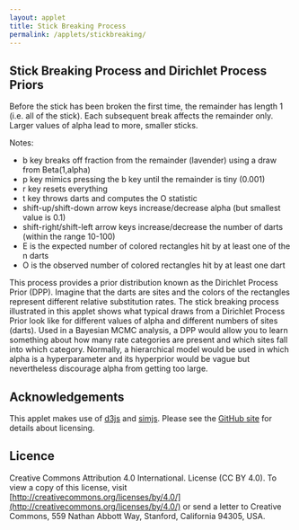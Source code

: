 ```yaml
---
layout: applet
title: Stick Breaking Process
permalink: /applets/stickbreaking/
---
```


## Stick Breaking Process and Dirichlet Process Priors

Before the stick has been broken the first time, the remainder has length 1 (i.e. all of the stick).
Each subsequent break affects the remainder only. Larger values of alpha lead to more, smaller sticks.

<div id="canvas"></div>
<script type="text/javascript">
    // Written by Paul O. Lewis 21-Mar-2020

    // width and height of svg
    var w = 600;
    var h = 220;
    var bm = 20;

    var alpha = 1.0;
    var alphamin = 0.1;
    
    var ndarts = 100;
    var ndartsmin = 10;
    var ndartsmax = 100;
    var dart_radius = 3;
    var num_occupied = 0;
    var somebad = false;
    
    var sticks = [];
    var darts = [];
    var Ek = [];
    var remainder = 1.0;
    var remainder_cutoff = 0.0001;
    
    var lot = new Random();
    
    var xscale = d3.scaleLinear()
        .domain([0,1])
        .range([0,w]);

    var yscale = d3.scaleLinear()
        .domain([0,1])
        .range([h-bm,0]);

    // Select DIV element already created (see above) to hold SVG
    var plot_div = d3.select("div#canvas");

    // Create SVG element
    var plot_svg = plot_div.append("svg")
        .attr("width", w)
        .attr("height", h);

    // Create rect outlining entire area of SVG
    plot_svg.append("rect")
        .attr("x", 0)
        .attr("y", 0)
        .attr("width", w)
        .attr("height", h-bm)
        .attr("fill", "lavender");
        
    // Create text showing current value of alpha
    plot_svg.append("text")
        .attr("id", "alpha")
        .attr("x", w/2)
        .attr("y", h - bm + 16)
        .attr("font-family", "Verdana")
        .attr("font-size", "16px")
        .style("text-anchor", "middle")
        .text("");     
        
    function precomputeExpectedNumberOccupiedTables() {
        // Compute expected number of occupied tables Ek
        Ek = [];
        var cum = 0.0;
        Ek.push(0.0);
        for (let i = 0; i < 10*ndartsmax; i++) {
            cum += alpha/(alpha + i);
            Ek.push(cum);
        }                
    }
    precomputeExpectedNumberOccupiedTables();
        
    function showStatus() {
        //console.log("alpha = " + alpha);
        if (somebad) {
            plot_svg.select("text#alpha")
                .text("alpha = " + alpha.toFixed(1) + " | n = " + ndarts + " | E = " + Ek[ndarts].toFixed(1) + " | O = NA (break more sticks)");            
        }
        else {
            plot_svg.select("text#alpha")
                .text("alpha = " + alpha.toFixed(1) + " | n = " + ndarts + " | E = " + Ek[ndarts].toFixed(1) + " | O = " + num_occupied);            
        }
    }       
    showStatus();
        
    function reset() {
        // Delete all existing sticks
        plot_svg.selectAll("rect.stick").remove();
        sticks = [];
        
        // Delete all existing darts
        plot_svg.selectAll("circle.dart").remove();
        darts = [];

        num_occupied = 0;
        somebad = false;
        remainder = 1.0;
        
        precomputeExpectedNumberOccupiedTables();
        showStatus();
    }
    
    function breakStick() {
        // Draw Beta(1,alpha) random variable
        let x = lot.gamma(1, 1);
        let y = lot.gamma(alpha, 1);
        let s = x/(x + y);
        let stickx = 1.0 - remainder; 
        let stickw = s*remainder;
        let r = Math.floor(lot.uniform(0,255));
        let g = Math.floor(lot.uniform(0,255));
        let b = Math.floor(lot.uniform(0,255));
        var stick = {"x":stickx, "width":stickw, "color":d3.color("rgba(" + r + ", " + g + ", " + b + ", 1)")};

        // console.log("~~~~~~~~~~~~~~~~~~~~~");
        // console.log("alpha     = " + alpha);
        // console.log("s         = " + s);
        // console.log("remainder = " + remainder);
        // console.log("stickx    = " + stickx);
        // console.log("stickw    = " + stickw);

        sticks.push(stick);
        plot_svg.selectAll("rect.stick")   
            .data(sticks)
            .enter()
            .append("rect")
            .attr("class", "stick")
            .attr("x", function(d) {return xscale(d.x);})
            .attr("y", 0)
            .attr("width", function(d) {return xscale(d.width);})
            .attr("height", h-bm)
            .attr("fill", function(d) {return d.color;})
            .attr("stroke", "white");
        remainder -= stickw;
    }
    
    function partition() {
        while (remainder > remainder_cutoff) {
            breakStick();
        }
    }

    function throwDarts() {
        plot_svg.selectAll("circle.dart").remove();
        
        // Create one bin for every stick
        bins = [];
        let cum = 0.0;
        for (let i = 0; i < sticks.length; i++) {
            cum += sticks[i].width;
            bins.push(0);
        }
        
        somebad = false;
        darts = [];
        for (let i = 0; i < ndarts; i++) {
            let cx = lot.uniform(0,1);
            let cy = lot.uniform(0,1);
            let isbad = cx > cum ? true : false;

            let dartcolor = "red";
            if (isbad) {
                somebad = true;
            }
            else {
                let scum = 0.0;
                for (let s = 0; s < sticks.length; s++) {
                    scum += sticks[s].width;
                    if (cx < scum) {
                        bins[s] += 1;
                        dartcolor = sticks[s].color;
                        break;
                    }
                }
            }
            darts.push({"cx":cx, "cy":cy, "color":dartcolor});
        }
        
        // Determine how many bins have darts in them
        num_occupied = 0;
        for (let i = 0; i < bins.length; i++) {
            if (bins[i] > 0)
                num_occupied += 1;
        }
        showStatus();
        
        plot_svg.selectAll("circle.dart")   
            .data(darts)
            .enter()
            .append("circle")
            .attr("class", "dart")
            .attr("cx", function(d) {return xscale(d.cx);})
            .attr("cy", function(d) {return yscale(d.cy);})
            .attr("r", dart_radius)
            .attr("fill", function(d) {return d.color;})
            .attr("stroke", "white");
    }
    
    function modifyAlpha(incr) {
        // alpha  10*alpha     a   incr = +1     incr = -1 
        // -----------------------------------------------
        //     2        20    20   30/10 = 3   10/10 =   1
        //  1.01      10.1    10   20/10 = 2    9/10 = 0.9
        //     1        10    10   20/10 = 2    9/10 = 0.9
        //  0.99       9.9    10   20/10 = 2    9/10 = 0.9
        //   0.9         9     9   10/10 = 1    8/10 = 0.8
        // -----------------------------------------------
        var a = Math.round(10*alpha);
        if (incr > 0) {
            a += (a < 10 ? 1 : 10);
        }
        else {
            a -= (a > 10 ? 10 : 1);
        }
        //console.log("a = " + a);
        alpha = a/10;
        if (alpha < alphamin)
            alpha = alphamin;
        reset();
    }

    function modifySampleSize(increment) {
        ndarts += increment;
        if (ndarts < ndartsmin)
            ndarts = ndartsmin;
        if (ndarts > ndartsmax)
            ndarts = ndartsmax;
        reset();
    }

    // Listen and react to keystrokes
    // key      code  key code  key code  key code  key code
    // -------------  --------  --------  --------  --------
    // tab         9    0   48    ~  192    a   65    n   78
    // return     13    1   49    ;  186    b   66    o   79
    // shift      16    2   50    =  187    c   67    p   80
    // control    17    3   51    ,  188    d   68    q   81
    // option     18    4   52    -  189    e   69    r   82
    // command    91    5   53    .  190    f   70    s   83
    // space      32    6   54    /  191    g   71    t   84
    // leftarrow  37    7   55    \  220    h   72    u   85
    // uparrow    38    8   56    [  219    i   73    v   86
    // rightarrow 39    9   57    ]  221    j   74    w   87
    // downarrow  40              '  222    k   75    x   88
    //                                      l   76    y   89
    //                                      m   77    z   90
    function keyDown() {
        //console.log("key was pressed: " + d3.event.keyCode);
        if (d3.event.keyCode == 84 || d3.event.keyCode == 68) {
            // 68 is the "d" key
            // 84 is the "t" key
            throwDarts();
        }
        else if (d3.event.keyCode == 66) {
            // 66 is the "b" key
            breakStick();
        }
        else if (d3.event.keyCode == 82) {
            // 82 is the "r" key
            reset();
        }
        else if (d3.event.keyCode == 38) {
            // 38 is the "up arrow" key
            modifyAlpha(1);
        }
        else if (d3.event.keyCode == 40) {
            // 40 is the "down arrow" key
            modifyAlpha(-1);
        }
        else if (d3.event.keyCode == 37) {
            // 37 is the "left arrow" key
            modifySampleSize(-10);
        }
        else if (d3.event.keyCode == 39) {
            // 39 is the "right arrow" key
            modifySampleSize(10);
        }
        else if (d3.event.keyCode == 80) {
            // 80 is the "p" key
            partition();
        }
    }
    d3.select("body")
        .on("keydown", keyDown);
</script>

Notes:
* b key breaks off fraction from the remainder (lavender) using a draw from Beta(1,alpha)
* p key mimics pressing the b key until the remainder is tiny (0.001)
* r key resets everything
* t key throws darts and computes the O statistic
* shift-up/shift-down arrow keys increase/decrease alpha (but smallest value is 0.1)
* shift-right/shift-left arrow keys increase/decrease the number of darts (within the range 10-100)
* E is the expected number of colored rectangles hit by at least one of the n darts
* O is the observed number of colored rectangles hit by at least one dart

This process provides a prior distribution known as the Dirichlet Process Prior (DPP). Imagine that the darts are sites and the colors of the rectangles represent different relative substitution rates. The stick breaking process illustrated in this applet shows what typical draws from a Dirichlet Process Prior look like for different values of alpha and different numbers of sites (darts). Used in a Bayesian MCMC analysis, a DPP would allow you to learn something about how many rate categories are present and which sites fall into which category. Normally, a hierarchical model would be used in which alpha is a hyperparameter and its hyperprior would be vague but nevertheless discourage alpha from getting too large.

## Acknowledgements

This applet makes use of [d3js](https://d3js.org/) and [simjs](http://simjs.com/download.html). Please see the 
[GitHub site](https://github.com/molevolworkshop/molevolworkshop.github.io/tree/master/assets/js) 
for details about licensing.

## Licence

Creative Commons Attribution 4.0 International.
License (CC BY 4.0). To view a copy of this license, visit
[http://creativecommons.org/licenses/by/4.0/](http://creativecommons.org/licenses/by/4.0/) or send a letter to Creative Commons, 559
Nathan Abbott Way, Stanford, California 94305, USA.
